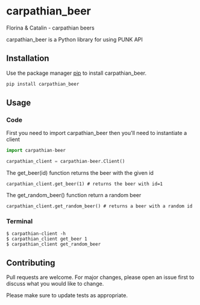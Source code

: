 # carpathian_beer
Florina &amp; Catalin - carpathian beers

carpathian_beer is a Python library for using PUNK API

## Installation

Use the package manager [pip](https://pip.pypa.io/en/stable/) to install carpathian_beer.

```bash
pip install carpathian_beer
```

## Usage
### Code
First you need to import carpathian_beer then you'll need to instantiate a client

```python
import carpathian-beer

carpathian_client = carpathian-beer.Client()
```
The get_beer(id) function returns the beer with the given id
```
carpathian_client.get_beer(1) # returns the beer with id=1 
```
The get_random_beer() function return a random beer
```
carpathian_client.get_random_beer() # returns a beer with a random id
```

### Terminal

```
$ carpathian-client -h
$ carpathian_client get_beer 1  
$ carpathian_client get_random_beer
```

## Contributing
Pull requests are welcome. For major changes, please open an issue first to discuss what you would like to change.

Please make sure to update tests as appropriate.

